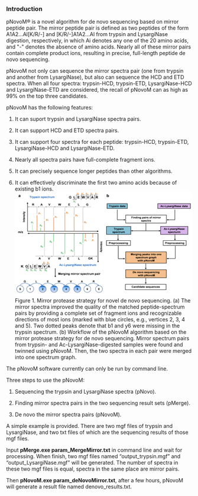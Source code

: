 ### **Introduction**
pNovoM® is a novel algorithm for de novo sequencing based on mirror peptide pair. The mirror peptide pair is defined as two peptides of the form A1A2...Al[K/R/-] and [K/R/-]A1A2...Al from trypsin and LysargiNase digestion, respectively, in which Ai denotes any one of the 20 amino acids, and "-" denotes the absence of amino acids. Nearly all of these mirror pairs contain complete product ions, resulting in precise, full-length peptide de novo sequencing.

pNovoM not only can sequence the mirror spectra pair (one from trypsin and another from LysargiNase), but also can sequence the HCD and ETD spectra. When all four spectra: trypsin-HCD, trypsin-ETD, LysargiNase-HCD and LysargiNase-ETD are considered, the recall of pNovoM can as high as 99% on the top three candidates.

pNovoM has the following features:

1. It can suport trypsin and LysargiNase spectra pairs.

2. It can support HCD and ETD spectra pairs.

3. It can support four spectra for each peptide: trypsin-HCD, trypsin-ETD, LysargiNase-HCD and LysargiNase-ETD.

4. Nearly all spectra pairs have full-complete fragment ions.

5. It can precisely sequence longer peptides than other algorithms.

6. It can effectively discriminate the first two amino acids because of existing b1 ions.
![image](https://github.com/pnovo/pNovoM/blob/pNovoM/pNovoM.PNG)
Figure 1. Mirror protease strategy for novel de novo sequencing. (a) The mirror spectra improved the quality of the matched peptide-spectrum pairs by providing a complete set of fragment ions and recognizable directions of most ions (marked with blue circles, e.g., vertices 2, 3, 4 and 5). Two dotted peaks denote that b1 and y6 were missing in the trypsin spectrum. (b) Workflow of the pNovoM algorithm based on the mirror protease strategy for de novo sequencing. Mirror spectrum pairs from trypsin- and Ac-LysargiNase-digested samples were found and twinned using pNovoM. Then, the two spectra in each pair were merged into one spectrum graph.

The pNovoM software currently can only be run by command line.

Three steps to use the pNovoM: 
1. Sequencing the trypsin and LysargiNase spectra (pNovo).

2. Finding mirror spectra pairs in the two sequencing result sets (pMerge).

3. De novo the mirror spectra pairs (pNovoM).

A simple example is provided. There are two mgf files of trypsin and LysargiNase, and two txt files of which are the sequencing results of those mgf files.

Input **pMerge.exe param_MergeMirror.txt** in command line and wait for processing. When finish, two mgf files named “output_trypsin.mgf” and “output_LysargiNase.mgf” will be generated. The number of spectra in these two mgf files is equal, spectra in the same place are mirror pairs.

Then  **pNovoM.exe param_deNovoMirror.txt**, after a few hours, pNovoM will generate a result file named denovo_results.txt. 
